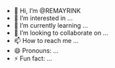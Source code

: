 - 👋 Hi, I’m @REMAYRINK
- 👀 I’m interested in ...
- 🌱 I’m currently learning ...
- 💞️ I’m looking to collaborate on ...
- 📫 How to reach me ...
- 😄 Pronouns: ...
- ⚡ Fun fact: ...

<!---
REMAYRINK/REMAYRINK is a ✨ special ✨ repository because its `README.md` (this file) appears on your GitHub profile.
You can click the Preview link to take a look at your changes.
--->
